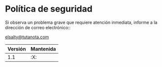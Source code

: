 #  Política de seguridad

Si observa un problema grave que requiere atención inmediata, informe a la dirección de correo electrónico:: 

elsalty@tutanota.com

| Versión | Mantenida         |
| ------- | ------------------ |
| 1.1   | :X: |

